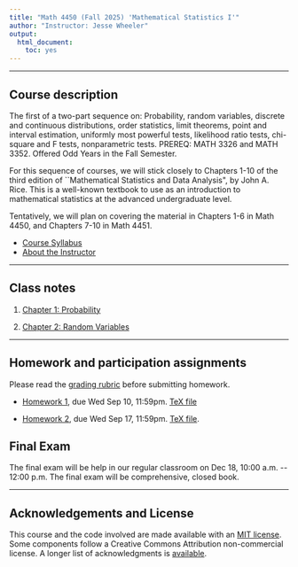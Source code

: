 ```yaml
---
title: "Math 4450 (Fall 2025) 'Mathematical Statistics I'"
author: "Instructor: Jesse Wheeler"
output:
  html_document:
    toc: yes
---
```


------

## Course description

The first of a two-part sequence on:
Probability, random variables, discrete and continuous distributions, order statistics, limit theorems, point and interval estimation, uniformly most powerful tests, likelihood ratio tests, chi-square and F tests, nonparametric tests. 
PREREQ: MATH 3326 and MATH 3352. Offered Odd Years in the Fall Semester.

For this sequence of courses, we will stick closely to Chapters 1-10 of the third edition of ``Mathematical Statistics and Data Analysis", by John A. Rice.
This is a well-known textbook to use as an introduction to mathematical statistics at the advanced undergraduate level.

Tentatively, we will plan on covering the material in Chapters 1-6 in Math 4450, and Chapters 7-10 in Math 4451.

- [Course Syllabus](syllabus.pdf)
- [About the Instructor](Introduction.pdf)

--------------

## Class notes

1. [Chapter 1: Probability](01/index.html)


2. [Chapter 2: Random Variables](02/index.html)

<!--

3. [Stationarity, white noise, and some basic time series models](03/index.html)

4. [Linear time series models and the algebra of ARMA models](04/index.html)

5. [Parameter estimation and model identification for ARMA models](05/index.html)

6. [Extending the ARMA model: Seasonality, integration and trend](06/index.html)

7. [Introduction to time series analysis in the frequency domain](07/index.html)

8. [Smoothing in the time and frequency domains](08/index.html)

9. [Case study: An association between unemployment and mortality?](09/index.html)

10. [Introduction to partially observed Markov process models](10/index.html)

-->

--------

## Homework and participation assignments

Please read the [grading rubric](rubric_homework.html) before submitting homework.


* [Homework 1](hw01/hw01.pdf), due Wed Sep 10, 11:59pm.
[TeX file](hw01/hw01.tex)

<!---[Solution](hw01/sol01.html). -->



* [Homework 2](hw02/hw02.pdf), due Wed Sep 17, 11:59pm.
[TeX file](hw02/hw02.tex).

<!--- 

* [Participation 2](participation/participation2.html), due Tue Jan 30, 11:59pm.

* [Homework 3](hw03/hw03.html), due Sun Feb 11, 11:59pm.
[Solution](hw03/sol03.html).

* [Participation 3](participation/participation3.html), due Sun Feb 11, 11:59pm.

* [Homework 4](hw04/hw04.html), due Sun Feb 18, 11:59pm.
[Solution](hw04/sol04.html).

* [Participation 4](participation/participation4.html), due Sun Feb 18, 11:59pm.

* [Homework 5](hw05/hw05.html), due Sun Mar 17, 11:59pm.
[Solution](hw05/sol05.html).

* [Participation 5](participation/participation5.html), due Sun Mar 17, 11:59pm.


* [Homework 6](hw06/hw06.html), due Sun Mar 24, 11:59pm. 
[Solution](hw06/sol06.html).

* [Participation 6](participation/participation6.html), due Sun Mar 24, 11:59pm.

* [Homework 7](hw07/hw07.html), due Sun Mar 31, 11:59pm. Extended to Wed Apr 3.
[Solution](hw07/sol07.html).


* [Participation 7](participation/participation7.html), due Sun Mar 31, 11:59pm. Extended to Wed Apr 3.


* [Homework 8](hw08/hw08.pdf), due Sun Apr 14, 11:59pm.
[Solution](hw08/sol08.pdf).

* [Participation 8](participation/participation8.html), due Sun Apr 14, 11:59pm.

-->

<!--

* There is no assigned homework for the last two weeks of the semester. You should work on your final project. The remaining lectures contain material that will be useful for your final projects.

-->


<!---
-------------------

## Midterm project

* [Information](midterm_project/midterm_project_info.html).

* [Midterm peer review report instructions](midterm_project/midterm_review.html)

* [2024 midterm projects](midterm_project/index.html)

* You are welcome to browse previous midterm projects. The [2022 midterm projects](http://ionides.github.io/531w22/midterm_project/) and  [2021 midterm projects](http://ionides.github.io/531w21/midterm_project/) have a posted summary of peer review comments. Earlier projects are also available, from [2016](http://ionides.github.io/531w16/midterm_project/), [2018](http://ionides.github.io/531w18/midterm_project/) and [2020](http://ionides.github.io/531w20/midterm_project/).


-------------
--->

## Final Exam

The final exam will be help in our regular classroom on Dec 18, 10:00 a.m. -- 12:00 p.m. The final exam will be comprehensive, closed book.

---------

## Acknowledgements and License

This course and the code involved are made available with an [MIT license](LICENSE).
Some components follow a Creative Commons Attribution non-commercial license.
A longer list of acknowledgments is [available](acknowledge.html).
